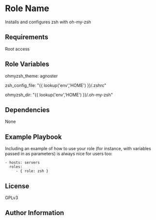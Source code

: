 Role Name
=========

Installs and configures zsh with oh-my-zsh

Requirements
------------

Root access

Role Variables
--------------

ohmyzsh_theme: agnoster

zsh_config_file: "{{ lookup('env','HOME') }}/.zshrc"

ohmyzsh_dir: "{{ lookup('env','HOME') }}/.oh-my-zsh"

Dependencies
------------

None

Example Playbook
----------------

Including an example of how to use your role (for instance, with variables passed in as parameters) is always nice for users too:

    - hosts: servers
      roles:
         - { role: zsh }

License
-------

GPLv3

Author Information
------------------
